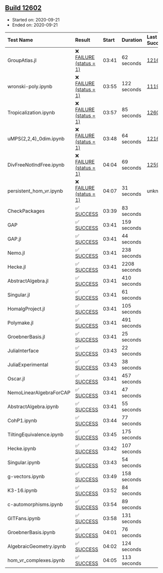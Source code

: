 ## [Build 12602](https://oscarci.mathematik.uni-kl.de/job/oscar/12602/)

* Started on: 2020-09-21
* Ended on: 2020-09-21

| Test Name    | Result | Start | Duration | Last Success | First Failure |
|:-------------|:-------|:------|:---------|:-------------|:--------------|
| GroupAtlas.jl | ❌ [FAILURE (status = 1)](https://oscarci.mathematik.uni-kl.de/job/oscar/12602/artifact/logs/build-12602/GroupAtlas.jl.log) | 03:41 | 62 seconds | [12167](https://oscarci.mathematik.uni-kl.de/job/oscar/12167/) | [12168](https://oscarci.mathematik.uni-kl.de/job/oscar/12168/) |
| wronski-poly.ipynb | ❌ [FAILURE (status = 1)](https://oscarci.mathematik.uni-kl.de/job/oscar/12602/artifact/logs/build-12602/wronski-poly.ipynb.log) | 03:55 | 122 seconds | [11192](https://oscarci.mathematik.uni-kl.de/job/oscar/11192/) | [11193](https://oscarci.mathematik.uni-kl.de/job/oscar/11193/) |
| Tropicalization.ipynb | ❌ [FAILURE (status = 1)](https://oscarci.mathematik.uni-kl.de/job/oscar/12602/artifact/logs/build-12602/Tropicalization.ipynb.log) | 03:57 | 85 seconds | [12601](https://oscarci.mathematik.uni-kl.de/job/oscar/12601/) | [12602](https://oscarci.mathematik.uni-kl.de/job/oscar/12602/) |
| uMPS(2,2,4)_0dim.ipynb | ❌ [FAILURE (status = 1)](https://oscarci.mathematik.uni-kl.de/job/oscar/12602/artifact/logs/build-12602/uMPS-2-2-4-_0dim.ipynb.log) | 03:48 | 64 seconds | [12167](https://oscarci.mathematik.uni-kl.de/job/oscar/12167/) | [12168](https://oscarci.mathematik.uni-kl.de/job/oscar/12168/) |
| DivFreeNotIndFree.ipynb | ❌ [FAILURE (status = 1)](https://oscarci.mathematik.uni-kl.de/job/oscar/12602/artifact/logs/build-12602/DivFreeNotIndFree.ipynb.log) | 04:04 | 69 seconds | [12594](https://oscarci.mathematik.uni-kl.de/job/oscar/12594/) | [12595](https://oscarci.mathematik.uni-kl.de/job/oscar/12595/) |
| persistent_hom_vr.ipynb | ❌ [FAILURE (status = 1)](https://oscarci.mathematik.uni-kl.de/job/oscar/12602/artifact/logs/build-12602/persistent_hom_vr.ipynb.log) | 04:07 | 31 seconds | unknown | unknown |
| CheckPackages | ✅ [SUCCESS](https://oscarci.mathematik.uni-kl.de/job/oscar/12602/artifact/logs/build-12602/CheckPackages.log) | 03:39 | 83 seconds |  |  |
| GAP | ✅ [SUCCESS](https://oscarci.mathematik.uni-kl.de/job/oscar/12602/artifact/logs/build-12602/GAP.log) | 03:41 | 159 seconds |  |  |
| GAP.jl | ✅ [SUCCESS](https://oscarci.mathematik.uni-kl.de/job/oscar/12602/artifact/logs/build-12602/GAP.jl.log) | 03:41 | 44 seconds |  |  |
| Nemo.jl | ✅ [SUCCESS](https://oscarci.mathematik.uni-kl.de/job/oscar/12602/artifact/logs/build-12602/Nemo.jl.log) | 03:41 | 238 seconds |  |  |
| Hecke.jl | ✅ [SUCCESS](https://oscarci.mathematik.uni-kl.de/job/oscar/12602/artifact/logs/build-12602/Hecke.jl.log) | 03:41 | 2208 seconds |  |  |
| AbstractAlgebra.jl | ✅ [SUCCESS](https://oscarci.mathematik.uni-kl.de/job/oscar/12602/artifact/logs/build-12602/AbstractAlgebra.jl.log) | 03:41 | 410 seconds |  |  |
| Singular.jl | ✅ [SUCCESS](https://oscarci.mathematik.uni-kl.de/job/oscar/12602/artifact/logs/build-12602/Singular.jl.log) | 03:41 | 61 seconds |  |  |
| HomalgProject.jl | ✅ [SUCCESS](https://oscarci.mathematik.uni-kl.de/job/oscar/12602/artifact/logs/build-12602/HomalgProject.jl.log) | 03:41 | 105 seconds |  |  |
| Polymake.jl | ✅ [SUCCESS](https://oscarci.mathematik.uni-kl.de/job/oscar/12602/artifact/logs/build-12602/Polymake.jl.log) | 03:41 | 491 seconds |  |  |
| GroebnerBasis.jl | ✅ [SUCCESS](https://oscarci.mathematik.uni-kl.de/job/oscar/12602/artifact/logs/build-12602/GroebnerBasis.jl.log) | 03:41 | 25 seconds |  |  |
| JuliaInterface | ✅ [SUCCESS](https://oscarci.mathematik.uni-kl.de/job/oscar/12602/artifact/logs/build-12602/JuliaInterface.log) | 03:43 | 22 seconds |  |  |
| JuliaExperimental | ✅ [SUCCESS](https://oscarci.mathematik.uni-kl.de/job/oscar/12602/artifact/logs/build-12602/JuliaExperimental.log) | 03:43 | 38 seconds |  |  |
| Oscar.jl | ✅ [SUCCESS](https://oscarci.mathematik.uni-kl.de/job/oscar/12602/artifact/logs/build-12602/Oscar.jl.log) | 03:41 | 457 seconds |  |  |
| NemoLinearAlgebraForCAP | ✅ [SUCCESS](https://oscarci.mathematik.uni-kl.de/job/oscar/12602/artifact/logs/build-12602/NemoLinearAlgebraForCAP.log) | 03:41 | 47 seconds |  |  |
| AbstractAlgebra.ipynb | ✅ [SUCCESS](https://oscarci.mathematik.uni-kl.de/job/oscar/12602/artifact/logs/build-12602/AbstractAlgebra.ipynb.log) | 03:41 | 55 seconds |  |  |
| CohP1.ipynb | ✅ [SUCCESS](https://oscarci.mathematik.uni-kl.de/job/oscar/12602/artifact/logs/build-12602/CohP1.ipynb.log) | 03:44 | 77 seconds |  |  |
| TiltingEquivalence.ipynb | ✅ [SUCCESS](https://oscarci.mathematik.uni-kl.de/job/oscar/12602/artifact/logs/build-12602/TiltingEquivalence.ipynb.log) | 03:45 | 175 seconds |  |  |
| Hecke.ipynb | ✅ [SUCCESS](https://oscarci.mathematik.uni-kl.de/job/oscar/12602/artifact/logs/build-12602/Hecke.ipynb.log) | 03:42 | 107 seconds |  |  |
| Singular.ipynb | ✅ [SUCCESS](https://oscarci.mathematik.uni-kl.de/job/oscar/12602/artifact/logs/build-12602/Singular.ipynb.log) | 03:43 | 54 seconds |  |  |
| g-vectors.ipynb | ✅ [SUCCESS](https://oscarci.mathematik.uni-kl.de/job/oscar/12602/artifact/logs/build-12602/g-vectors.ipynb.log) | 03:49 | 158 seconds |  |  |
| K3-16.ipynb | ✅ [SUCCESS](https://oscarci.mathematik.uni-kl.de/job/oscar/12602/artifact/logs/build-12602/K3-16.ipynb.log) | 03:52 | 84 seconds |  |  |
| c-automorphisms.ipynb | ✅ [SUCCESS](https://oscarci.mathematik.uni-kl.de/job/oscar/12602/artifact/logs/build-12602/c-automorphisms.ipynb.log) | 03:54 | 89 seconds |  |  |
| GITFans.ipynb | ✅ [SUCCESS](https://oscarci.mathematik.uni-kl.de/job/oscar/12602/artifact/logs/build-12602/GITFans.ipynb.log) | 03:58 | 131 seconds |  |  |
| GroebnerBasis.ipynb | ✅ [SUCCESS](https://oscarci.mathematik.uni-kl.de/job/oscar/12602/artifact/logs/build-12602/GroebnerBasis.ipynb.log) | 04:01 | 76 seconds |  |  |
| AlgebraicGeometry.ipynb | ✅ [SUCCESS](https://oscarci.mathematik.uni-kl.de/job/oscar/12602/artifact/logs/build-12602/AlgebraicGeometry.ipynb.log) | 04:02 | 124 seconds |  |  |
| hom_vr_complexes.ipynb | ✅ [SUCCESS](https://oscarci.mathematik.uni-kl.de/job/oscar/12602/artifact/logs/build-12602/hom_vr_complexes.ipynb.log) | 04:05 | 113 seconds |  |  |
